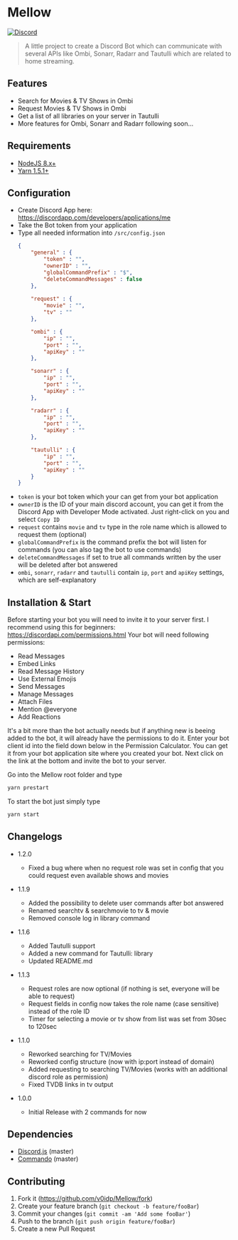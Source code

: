 # Mellow

[![Discord](https://img.shields.io/badge/Discord-Mellow-7289DA.svg?style=flat-square)](https://discord.gg/4ys8Mkv)

> A little project to create a Discord Bot which can communicate with several APIs like Ombi, Sonarr, Radarr and Tautulli which are related to home streaming.

## Features

* Search for Movies & TV Shows in Ombi
* Request Movies & TV Shows in Ombi
* Get a list of all libraries on your server in Tautulli
* More features for Ombi, Sonarr and Radarr following soon...

## Requirements

* [NodeJS 8.x+](https://nodejs.org/en/download/)
* [Yarn 1.5.1+](https://yarnpkg.com/en/docs/install)

## Configuration

* Create Discord App here: https://discordapp.com/developers/applications/me
* Take the Bot token from your application
* Type all needed information into ``/src/config.json``
	```json
	{
		"general" : {
			"token" : "",
			"ownerID" : "",
			"globalCommandPrefix" : "$",
			"deleteCommandMessages" : false
		},
		
		"request" : {
			"movie" : "",
			"tv" : ""
		},

		"ombi" : {
			"ip" : "",
			"port" : "",
			"apiKey" : ""
		},

		"sonarr" : {
			"ip" : "",
			"port" : "",
			"apiKey" : ""
		},

		"radarr" : {
			"ip" : "",
			"port" : "",
			"apiKey" : ""
		},

		"tautulli" : {
			"ip" : "",
			"port" : "",
			"apiKey" : ""
    	}
	}
	```
* ``token`` is your bot token which your can get from your bot application
* ``ownerID`` is the ID of your main discord account, you can get it from the Discord App with Developer Mode activated. Just right-click on you and select ``Copy ID``
* ``request`` contains ``movie`` and ``tv`` type in the role name which is allowed to request them (optional)
* ``globalCommandPrefix`` is the command prefix the bot will listen for commands (you can also tag the bot to use commands)
* ``deleteCommandMessages`` if set to true all commands written by the user will be deleted after bot answered
* ``ombi``, ``sonarr``, ``radarr`` and ``tautulli`` contain ``ip``, ``port`` and ``apiKey`` settings, which are self-explanatory

## Installation & Start

Before starting your bot you will need to invite it to your server first. I recommend using this for beginners: https://discordapi.com/permissions.html
Your bot will need following permissions:

* Read Messages
* Embed Links
* Read Message History
* Use External Emojis
* Send Messages
* Manage Messages
* Attach Files
* Mention @everyone
* Add Reactions

It's a bit more than the bot actually needs but if anything new is beeing added to the bot, it will already have the permissions to do it.
Enter your bot client id into the field down below in the Permission Calculator. You can get it from your bot application site where you created your bot.
Next click on the link at the bottom and invite the bot to your server.

Go into the Mellow root folder and type 
```sh
yarn prestart
```

To start the bot just simply type
```sh
yarn start
```

## Changelogs

* 1.2.0
	* Fixed a bug where when no request role was set in config that you could request even available shows and movies

* 1.1.9
	* Added the possibility to delete user commands after bot answered
	* Renamed searchtv & searchmovie to tv & movie
	* Removed console log in library command

* 1.1.6
	* Added Tautulli support
	* Added a new command for Tautulli: library
	* Updated README.md

* 1.1.3
	* Request roles are now optional (if nothing is set, everyone will be able to request)
	* Request fields in config now takes the role name (case sensitive) instead of the role ID
	* Timer for selecting a movie or tv show from list was set from 30sec to 120sec

* 1.1.0
	* Reworked searching for TV/Movies
	* Reworked config structure (now with ip:port instead of domain)
	* Added requesting to searching TV/Movies (works with an additional discord role as permission)
	* Fixed TVDB links in tv output

* 1.0.0
    * Initial Release with 2 commands for now

## Dependencies

* [Discord.js](https://github.com/discordjs/discord.js) (master)
* [Commando](https://github.com/discordjs/Commando) (master)

## Contributing

1. Fork it (<https://github.com/v0idp/Mellow/fork>)
2. Create your feature branch (`git checkout -b feature/fooBar`)
3. Commit your changes (`git commit -am 'Add some fooBar'`)
4. Push to the branch (`git push origin feature/fooBar`)
5. Create a new Pull Request